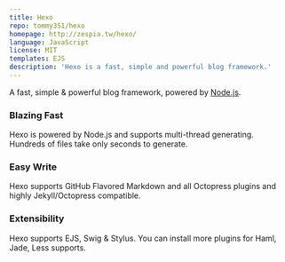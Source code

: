 ```yaml
---
title: Hexo
repo: tommy351/hexo
homepage: http://zespia.tw/hexo/
language: JavaScript
license: MIT
templates: EJS
description: 'Hexo is a fast, simple and powerful blog framework.'
---
```


A fast, simple & powerful blog framework, powered by [Node.js](http://nodejs.org).

### Blazing Fast

Hexo is powered by Node.js and supports multi-thread generating. Hundreds of files take only seconds to generate.

### Easy Write

Hexo supports GitHub Flavored Markdown and all Octopress plugins and highly Jekyll/Octopress compatible.

### Extensibility

Hexo supports EJS, Swig & Stylus. You can install more plugins for Haml, Jade, Less supports.
